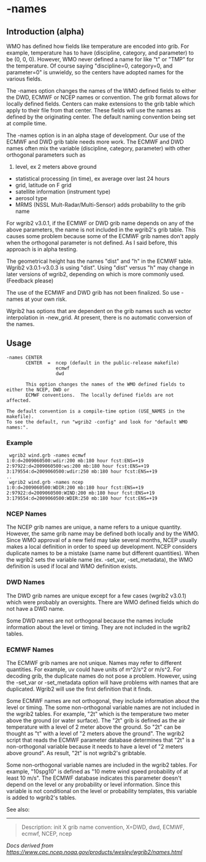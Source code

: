 # -names

## Introduction (alpha)

WMO has defined how fields like temperature
are encoded into grib. For example, temperature has to have
(discipline, category, and parameter) to be (0, 0, 0). However, WMO never
defined a name for like "t" or "TMP" for the temperature.
Of course saying "discipline=0, category=0, and parameter=0"
is unwieldy, so the centers have adopted names for the various
fields.

The -names option changes the names of
the WMO defined fields to either the DWD, ECMWF or NCEP names or convention.
The grib format allows for locally defined fields. Centers can make extensions
to the grib table which apply to their file from that center. These fields
will use the names as defined by the originating center. The default naming
convention being set at compile time.

The -names
option is in an alpha stage of development. Our use of the ECMWF and DWD grib table
needs more work. The ECMWF and DWD names often mix the variable
(discipline, category, parameter) with other orthogonal parameters
such as

1. level, ex 2 meters above ground

- statistical processing (in time), ex average over last 24 hours
- grid, latitude on F grid
- satellite information (instrument type)
- aerosol type
- MRMS (NSSL Mult-Radar/Multi-Sensor) adds probability to the grib name

For wgrib2 v3.0.1, if the ECMWF or DWD grib name depends on any of the above parameters, the
name is not included in the wgrib2's grib table. This causes some problem because some of
the ECMWF grib names don't apply when the orthogonal parameter is not defined.
As I said before, this approach is in alpha testing.

The geometrical height has the names "dist" and "h" in the ECMWF table. Wgrib2 v3.0.1-v3.0.3
is using "dist". Using "dist" versus "h" may change in
later versions of wgrib2, depending on which is more commonly used. (Feedback please)

The use of the ECMWF and DWD grib has not been finalized. So use -names at your own risk.

Wgrib2 has options that are dependent on the grib names such as
vector interpolation in -new_grid. At present, there is no automatic
conversion of the names.

## Usage

```
-names CENTER
       CENTER  =  ncep (default in the public-release makefile)
                  ecmwf
                  dwd

       This option changes the names of the WMO defined fields to either the NCEP, DWD or
       ECMWF conventions.  The locally defined fields are not affected.

The default convention is a compile-time option (USE_NAMES in the makefile).
To see the default, run "wgrib2 -config" and look for "default WMO names:".
```

### Example

```
 wgrib2 wind.grb -names ecmwf
1:0:d=2009060500:wdir:200 mb:180 hour fcst:ENS=+19
2:97922:d=2009060500:ws:200 mb:180 hour fcst:ENS=+19
3:179554:d=2009060500:wdir:250 mb:180 hour fcst:ENS=+19
..
 wgrib2 wind.grb -names ncep
1:0:d=2009060500:WDIR:200 mb:180 hour fcst:ENS=+19
2:97922:d=2009060500:WIND:200 mb:180 hour fcst:ENS=+19
3:179554:d=2009060500:WDIR:250 mb:180 hour fcst:ENS=+19
```

### NCEP Names

The NCEP grib names are unique, a name refers to a unique quantity.
However, the same grib name may be defined both locally and by the WMO.
Since WMO approval of a new field may take several months, NCEP usually makes
a local definition in order to speed up development.
NCEP considers duplicate names to be a mistake (same name but different quantities).
When the wgrib2 sets the variable name (ex. -set_var, -set_metadata), the WMO definition
is used if local and WMO definition exists.

### DWD Names

The DWD grib names are unique except for a few cases (wgrib2 v3.0.1)
which were probably an oversights. There are WMO defined fields
which do not have a DWD name.

Some DWD names are not orthogonal because the names include information about
the level or timing. They are not included in the wgrib2 tables.

### ECMWF Names

The ECMWF grib names are not unique. Names may refer to
different quantities. For example, uv could have units of
m^2/s^2 or m/s^2. For decoding grib, the duplicate
names do not pose a problem. However, using
the -set_var or -set_metadata option will have problems
with names that are duplicated. Wgrib2 will use the
first definition that it finds.

Some ECMWF names are not orthogonal, they include information about
the level or timing. The some non-orthogonal variable names
are not included in the wgrib2 tables. For example, "2t"
which is the temperature two meter above the ground (or water surface).
The "2t" grib is defined as the air temperature with a level of 2 meter
above the ground. So "2t" can be thought as "t" with a level of "2 meters
above the ground". The wgrib2 script that reads the ECMWF parameter database
determines that "2t" is a non-orthogonal variable because it needs to have
a level of "2 meters above ground". As result, "2t" is not wgrib2's gribtable.

Some non-orthogonal variable names are included in the wgrib2 tables. For example,
"10spg10" is defined as "10 metre wind speed probability of at least 10 m/s". The
ECMWF database indicates this parameter doesn't depend on the level or any probability
or level information. Since this variable is not conditional on the level or
probability templates, this variable is added to wgrib2's tables.

See also:

---

> Description: init X grib name convention, X=DWD, dwd, ECMWF, ecmwf, NCEP, ncep

_Docs derived from <https://www.cpc.ncep.noaa.gov/products/wesley/wgrib2/names.html>_
